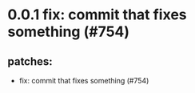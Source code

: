 # 0.0.1 fix: commit that fixes something (#754)

## patches:
* fix: commit that fixes something (#754)

